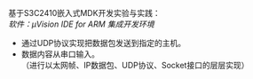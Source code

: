 ﻿基于S3C2410嵌入式MDK开发实验与实践：  
*软件：µVision IDE for ARM 集成开发环境*  
- 通过UDP协议实现把数据包发送到指定的主机。  
- 数据内容从串口输入。  
（进行以太网帧、IP数据包、UDP协议、Socket接口的层层实现）